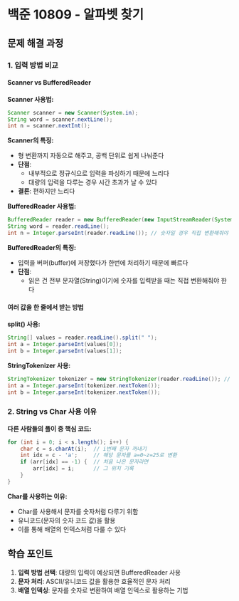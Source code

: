 # 백준 10809 - 알파벳 찾기

## 문제 해결 과정

### 1. 입력 방법 비교

#### Scanner vs BufferedReader

**Scanner 사용법:**
```java
Scanner scanner = new Scanner(System.in);
String word = scanner.nextLine();
int n = scanner.nextInt();
```

**Scanner의 특징:**
- 형 변환까지 자동으로 해주고, 공백 단위로 쉽게 나눠준다
- **단점**: 
  - 내부적으로 정규식으로 입력을 파싱하기 때문에 느리다
  - 대량의 입력을 다루는 경우 시간 초과가 날 수 있다
- **결론**: 편하지만 느리다

**BufferedReader 사용법:**
```java
BufferedReader reader = new BufferedReader(new InputStreamReader(System.in));
String word = reader.readLine();
int n = Integer.parseInt(reader.readLine()); // 숫자일 경우 직접 변환해줘야 함
```

**BufferedReader의 특징:**
- 입력을 버퍼(buffer)에 저장했다가 한번에 처리하기 때문에 빠르다
- **단점**: 
  - 읽은 건 전부 문자열(String)이기에 숫자를 입력받을 때는 직접 변환해줘야 한다

#### 여러 값을 한 줄에서 받는 방법

**split() 사용:**
```java
String[] values = reader.readLine().split(" ");
int a = Integer.parseInt(values[0]);
int b = Integer.parseInt(values[1]);
```

**StringTokenizer 사용:**
```java
StringTokenizer tokenizer = new StringTokenizer(reader.readLine()); // 속도는 split(" ")보다 빠르다
int a = Integer.parseInt(tokenizer.nextToken());
int b = Integer.parseInt(tokenizer.nextToken());
```

### 2. String vs Char 사용 이유

**다른 사람들의 풀이 중 핵심 코드:**
```java
for (int i = 0; i < s.length(); i++) {
    char c = s.charAt(i);  // i번째 문자 꺼내기
    int idx = c - 'a';     // 해당 문자를 a=0~z=25로 변환
    if (arr[idx] == -1) {  // 처음 나온 문자라면
        arr[idx] = i;      // 그 위치 기록
    }
}
```

**Char를 사용하는 이유:**
- Char를 사용해서 문자를 숫자처럼 다루기 위함
- 유니코드(문자의 숫자 코드 값)을 활용
- 이를 통해 배열의 인덱스처럼 다룰 수 있다

## 학습 포인트

1. **입력 방법 선택**: 대량의 입력이 예상되면 BufferedReader 사용
2. **문자 처리**: ASCII/유니코드 값을 활용한 효율적인 문자 처리
3. **배열 인덱싱**: 문자를 숫자로 변환하여 배열 인덱스로 활용하는 기법
